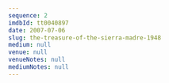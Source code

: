```yaml
---
sequence: 2
imdbId: tt0040897
date: 2007-07-06
slug: the-treasure-of-the-sierra-madre-1948
medium: null
venue: null
venueNotes: null
mediumNotes: null
---
```


